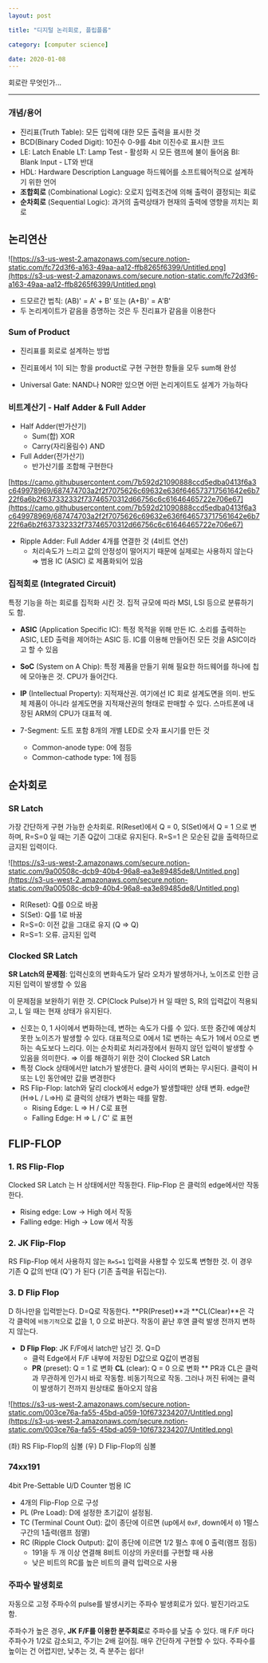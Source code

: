 ```yaml
---
layout: post

title: "디지털 논리회로, 플립플롭"

category: [computer science]

date: 2020-01-08
---
```


회로란 무엇인가...

---

### 개념/용어

- 진리표(Truth Table): 모든 입력에 대한 모든 출력을 표시한 것
- BCD(Binary Coded Digit): 10진수 0-9를 4bit 이진수로 표시한 코드
- LE: Latch Enable
  LT: Lamp Test - 활성화 시 모든 램프에 불이 들어옴
  BI: Blank Input - LT와 반대
- HDL: Hardware Description Language 하드웨어를 소프트웨어적으로 설계하기 위한 언어
- **조합회로** (Combinational Logic): 오로지 입력조건에 의해 출력이 결정되는 회로
- **순차회로** (Sequential Logic): 과거의 출력상태가 현재의 출력에 영향을 끼치는 회로

## 논리연산

![https://s3-us-west-2.amazonaws.com/secure.notion-static.com/fc72d3f6-a163-49aa-aa12-ffb8265f6399/Untitled.png](https://s3-us-west-2.amazonaws.com/secure.notion-static.com/fc72d3f6-a163-49aa-aa12-ffb8265f6399/Untitled.png)

- 드모르간 법칙: (AB)' = A' + B' 또는 (A+B)' = A'B'
- 두 논리게이트가 같음을 증명하는 것은 두 진리표가 같음을 이용한다

### Sum of Product

- 진리표를 회로로 설계하는 방법
- 진리표에서 1이 되는 항을 product로 구현
  구현한 항들을 모두 sum해 완성

- Universal Gate: NAND나 NOR만 있으면 어떤 논리게이트도 설계가 가능하다

### 비트계산기 - Half Adder & Full Adder

- Half Adder(반가산기)
  - Sum(합) XOR
  - Carry(자리올림수) AND
- Full Adder(전가산기)
  - 반가산기를 조합해 구현한다

[https://camo.githubusercontent.com/7b592d21090888ccd5edba0413f6a3c649978969/687474703a2f2f7075626c69632e636f646573717561642e6b722f6a6b2f637332332f73746570312d66756c6c61646465722e706e67](https://camo.githubusercontent.com/7b592d21090888ccd5edba0413f6a3c649978969/687474703a2f2f7075626c69632e636f646573717561642e6b722f6a6b2f637332332f73746570312d66756c6c61646465722e706e67)

- Ripple Adder: Full Adder 4개를 연결한 것 (4비트 연산)
  - 처리속도가 느리고 값의 안정성이 떨어지기 때문에 실제로는 사용하지 않는다
    ⇒ 범용 IC (ASIC) 로 제품화되어 있음

### 집적회로 (Integrated Circuit)

특정 기능을 하는 회로를 집적화 시킨 것. 집적 규모에 따라 MSI, LSI 등으로 분류하기도 함.

- **ASIC** (Application Specific IC): 특정 목적을 위해 만든 IC. 소리를 출력하는 ASIC, LED 출력을 제어하는 ASIC 등. IC를 이용해 만들어진 모든 것을 ASIC이라고 할 수 있음
- **SoC** (System on A Chip): 특정 제품을 만들기 위해 필요한 하드웨어를 하나에 칩에 모아놓은 것. CPU가 들어간다.
- **IP** (Intellectual Property): 지적재산권. 여기에선 IC 회로 설계도면을 의미. 반도체 제품이 아니라 설계도면을 지적재산권의 형태로 판매할 수 있다. 스마트폰에 내장된 ARM의 CPU가 대표적 예.

- 7-Segment: 도트 포함 8개의 개별 LED로 숫자 표시기를 만든 것
  - Common-anode type: 0에 점등
  - Common-cathode type: 1에 점등

## 순차회로

### SR Latch

가장 간단하게 구현 가능한 순차회로. R(Reset)에서 Q = 0, S(Set)에서 Q = 1 으로 변하며, R=S=0 일 때는 기존 Q값이 그대로 유지된다. R=S=1 은 모순된 값을 출력하므로 금지된 입력이다.

![https://s3-us-west-2.amazonaws.com/secure.notion-static.com/9a00508c-dcb9-40b4-96a8-ea3e89485de8/Untitled.png](https://s3-us-west-2.amazonaws.com/secure.notion-static.com/9a00508c-dcb9-40b4-96a8-ea3e89485de8/Untitled.png)

- R(Reset): Q를 0으로 바꿈
- S(Set): Q를 1로 바꿈
- R=S=0: 이전 값을 그대로 유지 (Q ⇒ Q)
- R=S=1: 오류. 금지된 입력

### Clocked SR Latch

**SR Latch의 문제점**: 입력신호의 변화속도가 달라 오차가 발생하거나, 노이즈로 인한 금지된 입력이 발생할 수 있음

이 문제점을 보완하기 위한 것. CP(Clock Pulse)가 H 일 때만 S, R의 입력값이 적용되고, L 일 때는 현재 상태가 유지된다.

- 신호는 0, 1 사이에서 변화하는데, 변하는 속도가 다를 수 있다. 또한 중간에 예상치 못한 노이즈가 발생할 수 있다. 대표적으로 0에서 1로 변하는 속도가 1에서 0으로 변하는 속도보다 느리다. 이는 순차회로 처리과정에서 원하지 않던 입력이 발생할 수 있음을 의미한다.
  ⇒ 이를 해결하기 위한 것이 Clocked SR Latch
- 특정 Clock 상태에서만 latch가 발생한다. 클럭 사이의 변화는 무시된다. 클럭이 H또는 L인 동안에만 값을 변경한다
- RS Flip-Flop: latch와 달리 clock에서 edge가 발생할때만 상태 변화. edge란 (H⇒L / L⇒H) 로 클럭의 상태가 변화는 때를 말함.
  - Rising Edge: L ⇒ H / C로 표현
  - Falling Edge: H ⇒ L / C' 로 표현

## FLIP-FLOP

### 1. RS Flip-Flop

Clocked SR Latch 는 H 상태에서만 작동한다. Flip-Flop 은 클럭의 edge에서만 작동한다.

- Rising edge: Low -> High 에서 작동
- Falling edge: High -> Low 에서 작동

### 2. JK Flip-Flop

RS Flip-Flop 에서 사용하지 않는 `R=S=1` 입력을 사용할 수 있도록 변형한 것. 이 경우 기존 Q 값의 반대 (Q') 가 된다 (기존 출력을 뒤집는다).

### 3. D Flip Flop

D 하나만을 입력받는다. D=Q로 작동한다. **PR(Preset)**과 **CL(Clear)**은 각각 클럭에 `비동기적`으로 값을 1, 0 으로 바꾼다. 작동이 끝난 후엔 클럭 발생 전까지 변하지 않는다.

- **D Flip Flop**: JK F/F에서 latch만 남긴 것. Q=D
  - 클럭 Edge에서 F/F 내부에 저장된 D값으로 Q값이 변경됨
  - **PR** (preset): Q = 1 로 변화
    **CL** (clear): Q = 0 으로 변화
    \*\* PR과 CL은 클럭과 무관하게 인가시 바로 작동함. 비동기적으로 작동. 그러나 꺼진 뒤에는 클럭이 발생하기 전까지 원상태로 돌아오지 않음

![https://s3-us-west-2.amazonaws.com/secure.notion-static.com/003ce76a-fa55-45bd-a059-10f673234207/Untitled.png](https://s3-us-west-2.amazonaws.com/secure.notion-static.com/003ce76a-fa55-45bd-a059-10f673234207/Untitled.png)

(좌) RS Flip-Flop의 심볼 (우) D Flip-Flop의 심볼

### 74xx191

4bit Pre-Settable U/D Counter 범용 IC

- 4개의 Flip-Flop 으로 구성
- PL (Pre Load): D에 설정한 초기값이 설정됨.
- TC (Terminal Count Out): 값이 종단에 이르면 (up에서 `0xF`, down에서 `0`) 1펄스 구간의 1출력(램프 점멸)
- RC (Ripple Clock Output): 값이 종단에 이르면 1/2 펄스 후에 0 출력(램프 점등)
  - 191을 두 개 이상 연결해 8비트 이상의 카운터를 구현할 때 사용
  - 낮은 비트의 RC를 높은 비트의 클럭 입력으로 사용

### 주파수 발생회로

자동으로 고정 주파수의 pulse를 발생시키는 주파수 발생회로가 있다. 발진기라고도 함.

주파수가 높은 경우, **JK F/F를 이용한 분주회로**로 주파수를 낮출 수 있다. 매 F/F 마다 주파수가 1/2로 감소되고, 주기는 2배 길어짐. 매우 간단하게 구현할 수 있다. 주파수를 높이는 건 어렵지만, 낮추는 것, 즉 분주는 쉽다!
